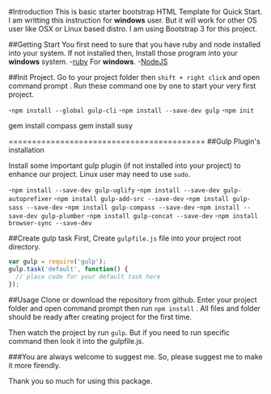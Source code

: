#Introduction
This is basic starter bootstrap HTML Template for Quick Start. I am writting this instruction for **windows** user. But it will work for other OS user like OSX or Linux based distro. I am using Bootstrap 3 for this project. 

##Getting Start
You first need to sure that you have ruby and node installed into your system. 
If not installed then, Install those program into your **windows** system. 
-[ruby](http://rubyinstaller.org/ "Ruby For windows")  For **windows**. 
-[NodeJS](https://nodejs.org/en/ "NodeJS")


##Init Project. 
Go to your project folder then  `shift + right click`  and open command prompt . Run these command one by one to start your very first project.

-`npm install --global gulp-cli`
-`npm install --save-dev gulp`
-`npm init`

gem install compass
gem install susy

==========================================
##Gulp Plugin's installation

Install some important gulp plugin (if not installed into your project) to enhance our project. 
Linux user may need to use `sudo`. 

-`npm install --save-dev gulp-uglify` 
-`npm install --save-dev gulp-autoprefixer`
-`npm install gulp-add-src --save-dev`
-`npm install gulp-sass --save-dev`
-`npm install gulp-compass --save-dev`
-`npm install --save-dev gulp-plumber`
-`npm install gulp-concat --save-dev`
-`npm install browser-sync --save-dev`


##Create gulp task 
First, Create `gulpfile.js` file into your project root directory. 

```js
var gulp = require('gulp');
gulp.task('default', function() {
  // place code for your default task here
});
```

##Usage 
Clone or download the repository from github. 
Enter your project folder and open command prompt then run `npm install` . All files and folder should be ready after creating project for the first time. 

Then watch the project by run  `gulp`. But if you need to run specific command then look it into the gulpfile.js. 

###You are always welcome to suggest me. So, please suggest me to make it more firendly. 


Thank you so much for using this package. 